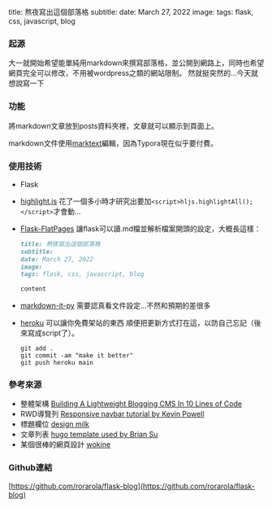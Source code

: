 title: 熬夜寫出這個部落格
subtitle:
date: March 27, 2022
image: 
tags: flask, css, javascript, blog

### 起源

大一就開始希望能單純用markdown來撰寫部落格，並公開到網路上，同時也希望網頁完全可以修改，不用被wordpress之類的網站限制。
然就挺突然的...今天就想說寫一下

### 功能

將markdown文章放到posts資料夾裡，文章就可以顯示到頁面上。

markdown文件使用[marktext](https://github.com/marktext/marktext#download-and-installation)編輯，因為Typora現在似乎要付費。

### 使用技術

- Flask

- [highlight.js](https://highlightjs.org)
    花了一個多小時才研究出要加`<script>hljs.highlightAll();</script>`才會動...

- [Flask-FlatPages](https://flask-flatpages.readthedocs.io/en/latest/)
    讓flask可以讀.md檔並解析檔案開頭的設定，大概長這樣：
  
  ```markdown
  title: 熬夜寫出這個部落格
  subtitle:
  date: March 27, 2022
  image: 
  tags: flask, css, javascript, blog
  
  content
  ```

- [markdown-it-py](https://markdown-it-py.readthedocs.io/en/latest/index.html)
    需要認真看文件設定...不然和預期的差很多

- [heroku](https://dashboard.heroku.com/apps)
    可以讓你免費架站的東西
    順便把更新方式打在這，以防自己忘記（後來寫成script了）。
  
  ```shell
  git add .
  git commit -am "make it better"
  git push heroku main
  ```

### 參考來源

- 整體架構 [Building A Lightweight Blogging CMS In 10 Lines of Code](https://www.oneword.domains/blog/lightweight-cms)
- RWD導覽列 [Responsive navbar tutorial by Kevin Powell](https://youtu.be/HbBMp6yUXO0)
- 標題欄位 [design milk](https://design-milk.com/) 
- 文章列表 [hugo template used by Brian Su](https://blog.brian.su/posts/)
- 某個很棒的網頁設計 [wokine](https://www.wokine.com/)

### Github連結

[https://github.com/rorarola/flask-blog](https://github.com/rorarola/flask-blog)
